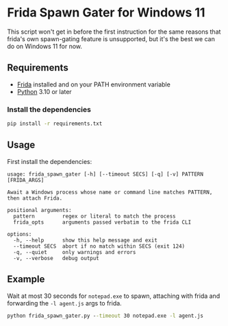 # Frida Spawn Gater for Windows 11

This script won't get in before the first instruction for the same reasons that frida's own spawn-gating feature is unsupported, but it's the best we can do on Windows 11 for now.

## Requirements

- [Frida](https://frida.re/docs/installation/) installed and on your PATH environment variable
- [Python](https://www.python.org/downloads/) 3.10 or later

### Install the dependencies

```cmd
pip install -r requirements.txt
```

## Usage

First install the dependencies:


```
usage: frida_spawn_gater [-h] [--timeout SECS] [-q] [-v] PATTERN [FRIDA_ARGS]

Await a Windows process whose name or command line matches PATTERN, then attach Frida.

positional arguments:
  pattern         regex or literal to match the process
  frida_opts      arguments passed verbatim to the frida CLI

options:
  -h, --help      show this help message and exit
  --timeout SECS  abort if no match within SECS (exit 124)
  -q, --quiet     only warnings and errors
  -v, --verbose   debug output
```

## Example

Wait at most 30 seconds for `notepad.exe` to spawn, attaching with frida and forwarding the `-l agent.js` args to frida.
```cmd
python frida_spawn_gater.py --timeout 30 notepad.exe -l agent.js
```
